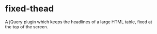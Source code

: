 # fixed-thead
A jQuery plugin which keeps the headlines of a large HTML table, fixed at the top of the screen.
